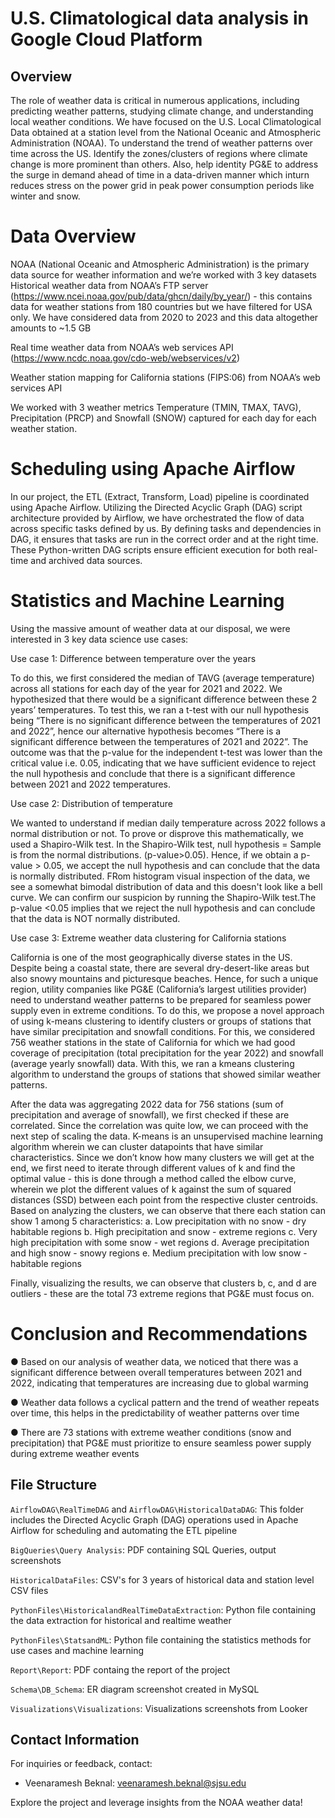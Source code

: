 # U.S. Climatological data analysis in Google Cloud Platform

## Overview

The role of weather data is critical in numerous applications, including predicting weather patterns, studying climate change, and understanding local weather conditions. We have focused on the U.S. Local Climatological Data obtained at a station level from the National Oceanic and Atmospheric Administration (NOAA). To understand the trend of weather patterns over time across the US. Identify the zones/clusters of regions where climate change is more prominent than others. Also, help identity PG&E to address the surge in demand ahead of time in a data-driven manner which inturn reduces stress on the power grid in peak power consumption periods like winter and snow.

# Data Overview

NOAA (National Oceanic and Atmospheric Administration) is the primary data source for weather information and we’re worked with 3 key datasets
Historical weather data from NOAA’s FTP server (https://www.ncei.noaa.gov/pub/data/ghcn/daily/by_year/) - this contains data for weather stations from 180 countries but we have filtered for USA only. We have considered data from 2020 to 2023 and this data altogether amounts to ~1.5 GB

Real time weather data from NOAA’s web services API (https://www.ncdc.noaa.gov/cdo-web/webservices/v2)

Weather station mapping for California stations (FIPS:06) from NOAA’s web services API

We worked with 3 weather metrics Temperature (TMIN, TMAX, TAVG), Precipitation (PRCP) and Snowfall (SNOW) captured for each day for each weather station.

# Scheduling using Apache Airflow

In our project, the ETL (Extract, Transform, Load) pipeline is coordinated using Apache Airflow. Utilizing the Directed Acyclic Graph (DAG) script architecture provided by Airflow, we have orchestrated the flow of data across specific tasks defined by us. By defining tasks and dependencies in DAG, it ensures that tasks are run in the correct order and at the right time. These Python-written DAG scripts ensure efficient execution for both real-time and archived data sources.

# Statistics and Machine Learning 

Using the massive amount of weather data at our disposal, we were interested in 3 key data science use cases: 

 Use case 1: Difference between temperature over the years

 To do this, we first considered the median of TAVG (average temperature) across all stations for each day of the year for 2021 and 2022. We hypothesized that there would be a significant difference between these 2 years’ temperatures. To test this, we ran a t-test with our null hypothesis being “There is no significant difference between the temperatures of 2021 and 2022”, hence our alternative hypothesis becomes “There is a significant difference between the temperatures of 2021 and 2022”. The outcome was that the p-value for the independent t-test was lower than the critical value i.e. 0.05, indicating that we have sufficient evidence to reject the null hypothesis and conclude that there is a significant difference between 2021 and 2022 temperatures. 

 Use case 2: Distribution of temperature

We wanted to understand if median daily temperature across 2022 follows a normal distribution or not. To prove or disprove this mathematically, we used a Shapiro-Wilk test. In the Shapiro-Wilk test, null hypothesis = Sample is from the normal distributions. (p-value>0.05). Hence, if we obtain a p-value > 0.05, we accept the null hypothesis and can conclude that the data is normally distributed. FRom histogram visual inspection of the data, we see a somewhat bimodal distribution of data and this doesn't look like a bell curve. We can confirm our suspicion by running the Shapiro-Wilk test.The p-value <0.05 implies that we reject the null hypothesis and can conclude that the data is NOT normally distributed.


 Use case 3: Extreme weather data clustering for California stations

 California is one of the most geographically diverse states in the US. Despite being a coastal state, there are several dry-desert-like areas but also snowy mountains and picturesque beaches. Hence, for such a unique region, utility companies like PG&E (California’s largest utilities provider) need to understand weather patterns to be prepared for seamless power supply even in extreme conditions. To do this, we propose a novel approach of using k-means clustering to identify clusters or groups of stations that have similar precipitation and snowfall conditions. For this, we considered 756 weather stations in the state of California for which we had good coverage of precipitation (total precipitation for the year 2022) and snowfall (average yearly snowfall) data. With this, we ran a kmeans clustering algorithm to understand the groups of stations that showed similar weather patterns.

After the data was aggregating 2022 data for 756 stations (sum of precipitation and average of snowfall), we first checked if these are correlated. Since the correlation was quite low, we can proceed with the next step of scaling the data. K-means is an unsupervised machine learning algorithm wherein we can cluster datapoints that have similar characteristics. Since we don’t know how many clusters we will get at the end, we first need to iterate through different values of k and find the optimal value - this is done through a method called the elbow curve, wherein we plot the different values of k against the sum of squared distances (SSD) between each point from the respective cluster centroids. Based on analyzing the clusters, we can observe that there each station can show 1 among 5 characteristics:
        a.	Low precipitation with no snow - dry habitable regions
        b.	High precipitation and snow - extreme regions
        c.	Very high precipitation with some snow - wet regions
        d.	Average precipitation and high snow - snowy regions
        e.	Medium precipitation with low snow - habitable regions

Finally, visualizing the results, we can observe that clusters b, c, and d are outliers - these are the total 73 extreme regions that PG&E must focus on.

# Conclusion and Recommendations

●	Based on our analysis of weather data, we noticed that there was a significant difference between overall temperatures between 2021 and 2022, indicating that temperatures are increasing due to global warming

●	Weather data follows a cyclical pattern and the trend of weather repeats over time, this helps in the predictability of weather patterns over time

●	There are 73 stations with extreme weather conditions (snow and precipitation) that PG&E must prioritize to ensure seamless power supply during extreme weather events

## File Structure

`AirflowDAG\RealTimeDAG` and `AirflowDAG\HistoricalDataDAG`: This folder includes the Directed Acyclic Graph (DAG) operations used in Apache Airflow for scheduling and automating the ETL pipeline

`BigQueries\Query Analysis`: PDF containing SQL Queries, output screenshots

`HistoricalDataFiles`: CSV's for 3 years of historical data and station level CSV files

`PythonFiles\HistoricalandRealTimeDataExtraction`: Python file containing the data extraction for historical and realtime weather

`PythonFiles\StatsandML`: Python file containing the statistics methods for use cases and machine learning

`Report\Report`: PDF containg the report of the project

`Schema\DB_Schema`: ER diagram screenshot created in MySQL

`Visualizations\Visualizations`: Visualizations screenshots from Looker

## Contact Information

For inquiries or feedback, contact:

- Veenaramesh Beknal: veenaramesh.beknal@sjsu.edu

Explore the project and leverage insights from the NOAA weather data!
